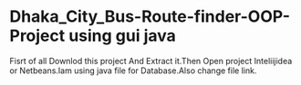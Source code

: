 # Dhaka_City_Bus-Route-finder-OOP-Project using gui java
Fisrt of all Downlod this project And Extract it.Then Open project Inteliijidea or Netbeans.Iam using java file for Database.Also change file link.
